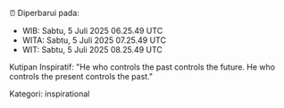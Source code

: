 ⏰ Diperbarui pada:
- WIB: Sabtu, 5 Juli 2025 06.25.49 UTC
- WITA: Sabtu, 5 Juli 2025 07.25.49 UTC
- WIT: Sabtu, 5 Juli 2025 08.25.49 UTC

Kutipan Inspiratif:
"He who controls the past controls the future. He who controls the present controls the past."


Kategori: inspirational

